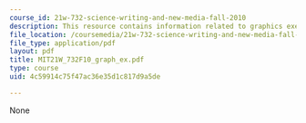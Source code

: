 ```yaml
---
course_id: 21w-732-science-writing-and-new-media-fall-2010
description: This resource contains information related to graphics exercise.
file_location: /coursemedia/21w-732-science-writing-and-new-media-fall-2010/4c59914c75f47ac36e35d1c817d9a5de_MIT21W_732F10_graph_ex.pdf
file_type: application/pdf
layout: pdf
title: MIT21W_732F10_graph_ex.pdf
type: course
uid: 4c59914c75f47ac36e35d1c817d9a5de

---
```

None